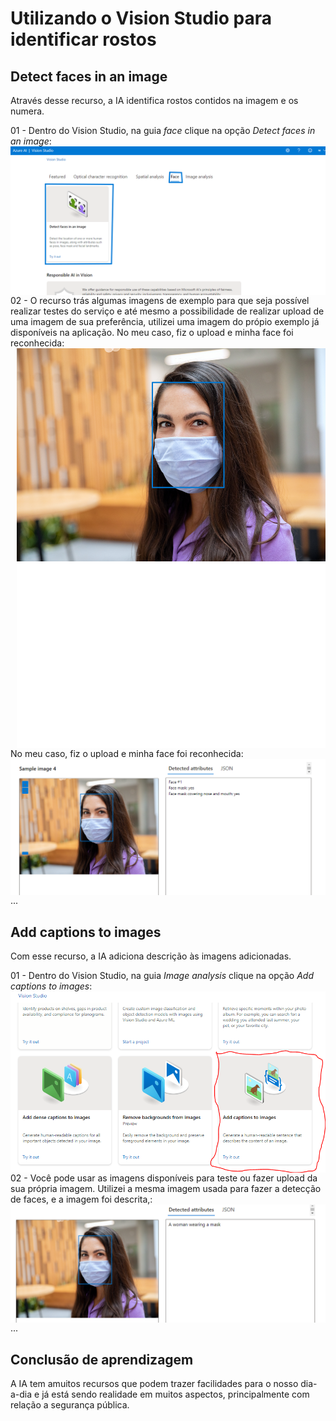 <h1>
     <span> Utilizando o Vision Studio para identificar rostos </span>
</h1>

## Detect faces in an image
Através desse recurso, a IA identifica rostos contidos na imagem e os numera.

01 - Dentro do Vision Studio, na guia *face* clique na opção *Detect faces in an image*:
<img align="right" src="./imagens/imagem1.png" width=""/> 


02 - O recurso trás algumas imagens de exemplo para que seja possível realizar testes do serviço e até mesmo a possibilidade de realizar upload de uma imagem de sua preferência, utilizei uma imagem do própio exemplo já disponíveis na aplicação. No meu caso, fiz o upload e minha face foi reconhecida:
<img align="right" src="./inputs/download.png" width=""/> 


No meu caso, fiz o upload e minha face foi reconhecida:
<img align="right" src="./outputs/retornoAnalise.png" width=""/> 

...

## Add captions to images
Com esse recurso, a IA adiciona descrição às imagens adicionadas.

01 - Dentro do Vision Studio, na guia *Image analysis* clique na opção *Add captions to images*:
<img align="right" src="./imagens/imagem2.PNG" width=""/> 


02 - Você pode usar as imagens disponíveis para teste ou fazer upload da sua própria imagem. Utilizei a mesma imagem usada para fazer a detecção de faces, e a imagem foi descrita,:
<img align="right" src="./outputs/retornoAnaliseDescricao.PNG" width=""/> 

...

## Conclusão de aprendizagem

A IA tem amuitos  recursos que podem trazer  facilidades para o nosso dia-a-dia e já está sendo realidade em muitos aspectos, principalmente com relação a segurança pública.